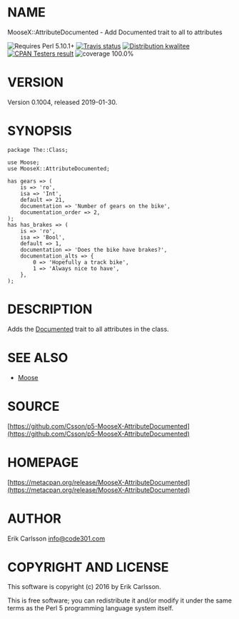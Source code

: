 # NAME

MooseX::AttributeDocumented - Add Documented trait to all to attributes

<div>
    <p>
    <img src="https://img.shields.io/badge/perl-5.10.1+-blue.svg" alt="Requires Perl 5.10.1+" />
    <a href="https://travis-ci.org/Csson/p5-MooseX-AttributeDocumented"><img src="https://api.travis-ci.org/Csson/p5-MooseX-AttributeDocumented.svg?branch=master" alt="Travis status" /></a>
    <a href="http://cpants.cpanauthors.org/release/CSSON/MooseX-AttributeDocumented-0.1004"><img src="http://badgedepot.code301.com/badge/kwalitee/CSSON/MooseX-AttributeDocumented/0.1004" alt="Distribution kwalitee" /></a>
    <a href="http://matrix.cpantesters.org/?dist=MooseX-AttributeDocumented%200.1004"><img src="http://badgedepot.code301.com/badge/cpantesters/MooseX-AttributeDocumented/0.1004" alt="CPAN Testers result" /></a>
    <img src="https://img.shields.io/badge/coverage-100.0%-brightgreen.svg" alt="coverage 100.0%" />
    </p>
</div>

# VERSION

Version 0.1004, released 2019-01-30.

# SYNOPSIS

    package The::Class;

    use Moose;
    use MooseX::AttributeDocumented;

    has gears => (
        is => 'ro',
        isa => 'Int',
        default => 21,
        documentation => 'Number of gears on the bike',
        documentation_order => 2,
    );
    has has_brakes => (
        is => 'ro',
        isa => 'Bool',
        default => 1,
        documentation => 'Does the bike have brakes?',
        documentation_alts => {
            0 => 'Hopefully a track bike',
            1 => 'Always nice to have',
        },
    );

# DESCRIPTION

Adds the [Documented](https://metacpan.org/pod/MooseX::AttributeDocumented) trait to all attributes in the class.

# SEE ALSO

- [Moose](https://metacpan.org/pod/Moose)

# SOURCE

[https://github.com/Csson/p5-MooseX-AttributeDocumented](https://github.com/Csson/p5-MooseX-AttributeDocumented)

# HOMEPAGE

[https://metacpan.org/release/MooseX-AttributeDocumented](https://metacpan.org/release/MooseX-AttributeDocumented)

# AUTHOR

Erik Carlsson <info@code301.com>

# COPYRIGHT AND LICENSE

This software is copyright (c) 2016 by Erik Carlsson.

This is free software; you can redistribute it and/or modify it under
the same terms as the Perl 5 programming language system itself.
